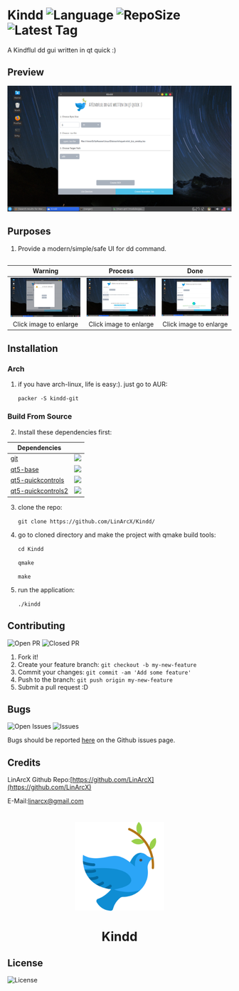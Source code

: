 # Kindd ![Language](https://img.shields.io/github/languages/top/LinArcX/Kindd.svg?style=flat-square) ![RepoSize](https://img.shields.io/github/repo-size/LinArcX/Kindd.svg?style=flat-square) ![Latest Tag](https://img.shields.io/github/tag/LinArcX/Kindd.svg?colorB=green&style=flat-square)
A Kindflul dd gui written in qt quick :)

## Preview
!["gnulium"](shots/init.png "Kindd")

## Purposes
1. Provide a modern/simple/safe UI for dd command.

##
|Warning|Process|Done|
|:-----:|:-----:|:-----:|
|![](./shots/warning.png)|![](./shots/process.png)|![](./shots/done.png)|
|Click image to enlarge|Click image to enlarge| Click image to enlarge|

## Installation

### Arch
1. if you have arch-linux, life is easy:). just go to AUR:

    `packer -S kindd-git`

### Build From Source
2. Install these dependencies first:

|Dependencies||
|-----|:-----:|
|[git](https://www.archlinux.org/packages/extra/x86_64/git/)|![](https://github.com/LinxGem33/Neon/blob/master/artwork/done.svg.png?raw=true)
|[qt5-base](https://www.archlinux.org/packages/extra/x86_64/qt5-base/)|![](https://github.com/LinxGem33/Neon/blob/master/artwork/done.svg.png?raw=true)
|[qt5-quickcontrols](https://www.archlinux.org/packages/extra/x86_64/qt5-quickcontrols/)|![](https://github.com/LinxGem33/Neon/blob/master/artwork/done.svg.png?raw=true)
|[qt5-quickcontrols2](https://www.archlinux.org/packages/extra/x86_64/qt5-quickcontrols2/)|![](https://github.com/LinxGem33/Neon/blob/master/artwork/done.svg.png?raw=true)

3. clone the repo:

    `git clone https://github.com/LinArcX/Kindd/`

4. go to cloned directory and make the project with qmake build tools:

    `cd Kindd`

    `qmake`

    `make`

5. run the application:

    `./kindd`


## Contributing
![Open PR](https://img.shields.io/github/issues-pr-raw/LinArcX/Kindd.svg?style=flat-square) ![Closed PR](https://img.shields.io/github/issues-pr-closed/LinArcX/Kindd.svg?style=flat-square)
1. Fork it!
2. Create your feature branch: `git checkout -b my-new-feature`
3. Commit your changes: `git commit -am 'Add some feature'`
4. Push to the branch: `git push origin my-new-feature`
5. Submit a pull request :D


## Bugs
![Open Issues](https://img.shields.io/github/issues-raw/LinArcX/Kindd.svg?style=flat-square) ![Issues](https://img.shields.io/github/issues-closed-raw/LinArcX/Kindd.svg?style=flat-square)

Bugs should be reported [here](https://github.com/LinArcX/Kindd/issues) on the Github issues page.


## Credits
LinArcX
Github Repo:[https://github.com/LinArcX](https://github.com/LinArcX)

E-Mail:linarcx@gmail.com

<h1 align="center">
	<img width="200" src="appconf/kindd.svg" alt="Kindd">
	<br>
	<br>
    <p2>Kindd</p2>
</h1>

## License
![License](https://img.shields.io/github/license/LinArcX/Kindd.svg?style=flat-square)

